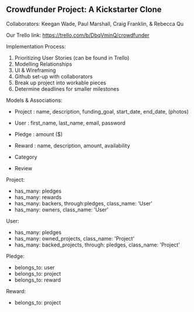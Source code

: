 Crowdfunder Project: A Kickstarter Clone
-------------------------------------------------------------------------
Collaborators: Keegan Wade, Paul Marshall, Craig Franklin, & Rebecca Qu

Our Trello link: https://trello.com/b/DbqVminQ/crowdfunder

Implementation Process: 

1. Prioritizing User Stories (can be found in Trello)
2. Modelling Relationships
3. UI & Wireframing
4. Github set-up with collaborators
5. Break up project into workable pieces
6. Determine deadlines for smaller milestones

Models & Associations: 

- Project : name, description, funding_goal, start_date, end_date, (photos)
  
- User : first_name, last_name, email, password
  
- Pledge : amount ($)
  
- Reward : name, description, amount, availability 
  
- Category 
  
- Review


Project: 
  
- has_many: pledges
- has_many: rewards
- has_many: backers, through:pledges, class_name: 'User'
- has_many: owners, class_name: 'User'
  

User: 
  
- has_many: pledges
- has_many: owned_projects, class_name: 'Project'
- has_many: backed_projects, through: pledges, class_name: 'Project'
  

Pledge: 
  
- belongs_to: user
- belongs_to: project
- belongs_to: reward
  

Reward:
  
- belongs_to: project



